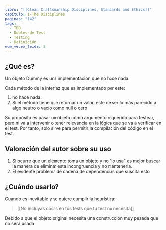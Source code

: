 ```yaml
---
libro: "[[Clean Craftsmanship Disciplines, Standards and Ethics]]"
capítulo: 1-The Disciplines
paginas: "142"
tags:
  - TDD
  - Dobles-de-Test
  - Testing
  - Definición
num_veces_leida: 1
---
```

## ¿Qué es?
Un objeto Dummy es una implementación que no hace nada. 

Cada método de la interfaz que es implementado por este:
1) no hace nada. 
2) Si el método tiene que retornar un valor, este de ser lo más parecido a algo neutro o vacío como null o cero

Su propósito es pasar un objeto cómo argumento requerido para testear, pero ni va a intervenir o tener relevancia en la lógica que se va a verificar en el test. Por tanto, solo sirve para permitir la compilación del código en el test.

## Valoración del autor sobre su uso
1. Si ocurre que un elemento toma un objeto y no "lo usa" es mejor buscar la manera de eliminar esta incongruencia y no mantenerla.
2. El evidente problema de cadena de dependencias que suscita esto

## ¿Cuándo usarlo?
Cuando es inevitable y se quiere cumplir la heurística:

> [[No incluyas cosas en tus tests que tu test no necesita]]

Debido a que el objeto original  necesita una construcción muy pesada que no será usada

